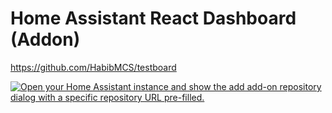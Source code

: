 # Home Assistant React Dashboard (Addon)

<https://github.com/HabibMCS/testboard>

[![Open your Home Assistant instance and show the add add-on repository dialog with a specific repository URL pre-filled.](https://my.home-assistant.io/badges/supervisor_add_addon_repository.svg)](https://my.home-assistant.io/redirect/supervisor_add_addon_repository/?repository_url=https%3A%2F%2Fgithub.com%2FHabibMCS%2Ftestrepo-addon)
